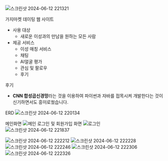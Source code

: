 ![스크린샷 2024-06-12 221321](https://github.com/qywhrrnd/DatingWeb/assets/66350742/82edd8a1-f3dc-4760-b6ad-7b7c2714346c)

가지마켓
데이팅 웹 사이트

- 사용 대상
    - 새로운 이성과의 만남을 원하는 모든 사람
- 제공 서비스
    - 이성 매칭 서비스
    - 채팅
    - AI얼굴 평가
    - 관심 및 팔로우
    - 후기


 후기
- **CNN 합성곱신경망**라는 것을 이용하여 파이썬과 자바를 접목시켜 개발한다는 것이 신기하면서도 흥미로웠습니다.

ERD
![스크린샷 2024-06-12 220134](https://github.com/qywhrrnd/DatingWeb/assets/66350742/dba4094a-a578-4afe-8bd9-37693ff1dcb7)
  
메인화면
![메인](https://github.com/qywhrrnd/DatingWeb/assets/66350742/c36f5ba0-346d-4876-a8a3-094622e6c7e2)
로그인 및 회원가입 화면
![로그인](https://github.com/qywhrrnd/DatingWeb/assets/66350742/1629f195-d611-406c-8471-f2860ae8ffaf)
![스크린샷 2024-06-12 221837](https://github.com/qywhrrnd/DatingWeb/assets/66350742/abbce6ea-f8ad-4448-b975-f626905c10b1)

![스크린샷 2024-06-12 222212](https://github.com/qywhrrnd/DatingWeb/assets/66350742/39584a90-398c-407f-acd8-8277ef80455c)
![스크린샷 2024-06-12 222228](https://github.com/qywhrrnd/DatingWeb/assets/66350742/c89806b5-1d50-4b0e-a421-0fd9de4fd4dd)
![스크린샷 2024-06-12 222246](https://github.com/qywhrrnd/DatingWeb/assets/66350742/974367b7-aa57-4164-923e-a7299b977de4)
![스크린샷 2024-06-12 222306](https://github.com/qywhrrnd/DatingWeb/assets/66350742/13fa273e-fd28-4215-87c4-ccfeb202c955)
![스크린샷 2024-06-12 222326](https://github.com/qywhrrnd/DatingWeb/assets/66350742/ce7f5b6d-642f-43a4-a43e-f588053bb48d)

